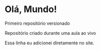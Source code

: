 # Olá, Mundo!
 Primeiro repositório versionado

 Repositório criado durante uma aula ao vivo

Essa linha eu adicionei diretamente no site.
